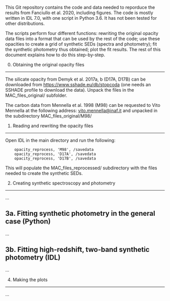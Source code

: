 
This Git repository contains the code and data needed to reporduce the results from Fanciullo et al. 2020, including figures. The code is mostly written in IDL 7.0, with one script in Python 3.6. It has not been tested for other distributions.

The scripts perform four different functions: rewriting the original opacity data files into a format that can be used by the rest of the code; use these opacities to create a grid of synthetic SEDs (spectra and photometry); fit the synthetic photometry thus obtained; plot the fit results. The rest of this document explains how to do this step-by-step.



0. Obtaining the original opacity files
---------------------------------------

The silicate opacity from Demyk et al. 2017a, b (D17A, D17B) can be downloaded from https://www.sshade.eu/db/stopcoda (one needs an SSHADE profile to download the data). Unpack the files in the MAC_files_original/ subfolder.

The carbon data from Mennella et al. 1998 (M98) can be requested to Vito Mennella at the following address: vito.mennella@inaf.it and unpacked in the subdirectory MAC_files_original/M98/



1. Reading and rewriting the opacity files
------------------------------------------

Open IDL in the main directory and run the following:

~~~IDL
    opacity_reprocess, 'M98', /savedata
    opacity_reprocess, 'D17A', /savedata
    opacity_reprocess, 'D17B', /savedata
~~~

This will populate the MAC_files_reprocessed/ subdirectory with the files needed to create the synthetic SEDs.



2. Creating synthetic spectroscopy and photometry
-------------------------------------------------

...



3a. Fitting synthetic photometry in the general case (Python)
-------------------------------------------------------------

...



3b. Fitting high-redshift, two-band synthetic photometry (IDL)
--------------------------------------------------------------

...



4. Making the plots
-------------------

...

